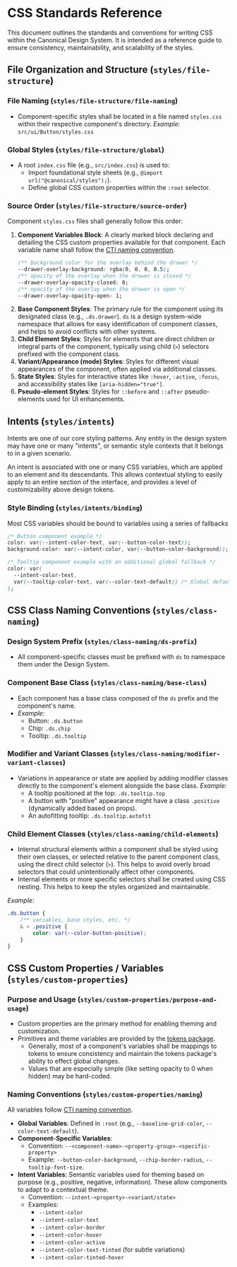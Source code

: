 # CSS Standards Reference

This document outlines the standards and conventions for writing CSS within the Canonical Design System. It is intended as a reference guide to ensure consistency, maintainability, and scalability of the styles.

## File Organization and Structure (`styles/file-structure`)

### File Naming (`styles/file-structure/file-naming`)
- Component-specific styles shall be located in a file named `styles.css` within their respective component's directory.
  *Example:* `src/ui/Button/styles.css`

### Global Styles (`styles/file-structure/global`)
- A root `index.css` file (e.g., `src/index.css`) is used to:
  - Import foundational style sheets (e.g., `@import url("@canonical/styles");`).
  - Define global CSS custom properties within the `:root` selector.

### Source Order (`styles/file-structure/source-order`)
Component `styles.css` files shall generally follow this order:

1. **Component Variables Block**: A clearly marked block declaring and detailing the CSS custom properties available for that component. Each variable name shall follow the [CTI naming convention](https://github.com/amzn/style-dictionary/blob/86c2c30ba289121f7dc9c28f573d1996dbc4a3a8/README.md#categorytypeitem-structure).
    ```css
    /** background color for the overlay behind the drawer */
    --drawer-overlay-background: rgba(0, 0, 0, 0.5);
    /** opacity of the overlay when the drawer is closed */
    --drawer-overlay-opacity-closed: 0;
    /** opacity of the overlay when the drawer is open */
    --drawer-overlay-opacity-open: 1;
    ```
2. **Base Component Styles**: The primary rule for the component using its designated class (e.g., `.ds.drawer`). `ds` is a design system-wide namespace that allows for easy identification of component classes, and helps to avoid conflicts with other systems. 
3. **Child Element Styles**: Styles for elements that are direct children or integral parts of the component, typically using child (`>`) selectors prefixed with the component class.
4. **Variant/Appearance (mode) Styles**: Styles for different visual appearances of the component, often applied via additional classes.
5. **State Styles**: Styles for interactive states like `:hover`, `:active`, `:focus`, and accessibility states like `[aria-hidden="true"]`.
6. **Pseudo-element Styles**: Styles for `::before` and `::after` pseudo-elements used for UI enhancements.

## Intents (`styles/intents`)

Intents are one of our core styling patterns. Any entity in the design system may have one or many "intents", or 
semantic style contexts that it belongs to in a given scenario.

An intent is associated with one or many CSS variables, which are applied to an element and its descendants. 
This allows contextual styling to easily apply to an entire section of the interface, and provides a level of customizability
above design tokens. 

### Style Binding (`styles/intents/binding`)
Most CSS variables should be bound to variables using a series of fallbacks
  ```css
  /* Button component example */
  color: var(--intent-color-text, var(--button-color-text));
  background-color: var(--intent-color, var(--button-color-background));

  /* Tooltip component example with an additional global fallback */
  color: var(
    --intent-color-text,
    var(--tooltip-color-text, var(--color-text-default)) /* Global default if component/intent specific not set */
  );
  ```


## CSS Class Naming Conventions (`styles/class-naming`)

### Design System Prefix (`styles/class-naming/ds-prefix`)
- All component-specific classes must be prefixed with `ds` to namespace them under the Design System.

### Component Base Class (`styles/class-naming/base-class`)
- Each component has a base class composed of the `ds` prefix and the component's name.
- *Example:*
  - Button: `.ds.button`
  - Chip: `.ds.chip`
  - Tooltip: `.ds.tooltip`

### Modifier and Variant Classes (`styles/class-naming/modifier-variant-classes`)
- Variations in appearance or state are applied by adding modifier classes directly to the component's element alongside the base class.
  *Example:*
  * A tooltip positioned at the top: `.ds.tooltip.top`
  * A button with "positive" appearance might have a class `.positive` (dynamically added based on props).
  * An autofitting tooltip: `.ds.tooltip.autofit`

### Child Element Classes (`styles/class-naming/child-elements`)
- Internal structural elements within a component shall be styled using their own classes, or selected relative to the parent component class, using the direct child selector (`>`). This helps to avoid overly broad selectors that could unintentionally affect other components.
- Internal elements or more specific selectors shall be created using CSS nesting. This helps to keep the styles organized and maintainable.

*Example*:
```css
.ds.button {
    /** variables, base styles, etc. */
    & > .positive {
        color: var(--color-button-positive);
    }
}
```

## CSS Custom Properties / Variables (`styles/custom-properties`)

### Purpose and Usage (`styles/custom-properties/purpose-and-usage`)
- Custom properties are the primary method for enabling theming and customization.
- Primitives and theme variables are provided by the [tokens package](../../packages/tokens).
  - Generally, most of a component's variables shall be mappings to tokens to ensure consistency and maintain the tokens package's ability to effect global changes.
  - Values that are especially simple (like setting opacity to 0 when hidden) may be hard-coded.

### Naming Conventions (`styles/custom-properties/naming`)
All variables follow [CTI naming convention](https://github.com/amzn/style-dictionary/blob/86c2c30ba289121f7dc9c28f573d1996dbc4a3a8/README.md#categorytypeitem-structure).

- **Global Variables**: Defined in `:root` (e.g., `--baseline-grid-color`, `--color-text-default`).
- **Component-Specific Variables**:
  - Convention: `--<component-name>-<property-group>-<specific-property>`
  - Example: `--button-color-background`, `--chip-border-radius`, `--tooltip-font-size`.
- **Intent Variables**: Semantic variables used for theming based on purpose (e.g., positive, negative, information). These allow components to adapt to a contextual theme.
  - Convention: `--intent-<property>-<variant/state>`
  - Examples:
    - `--intent-color`
    - `--intent-color-text`
    - `--intent-color-border`
    - `--intent-color-hover`
    - `--intent-color-active`
    - `--intent-color-text-tinted` (for subtle variations)
    - `--intent-color-tinted-hover`
